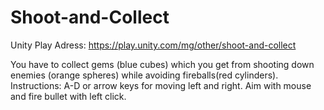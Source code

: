 # Shoot-and-Collect

Unity Play Adress: https://play.unity.com/mg/other/shoot-and-collect

You have to collect gems (blue cubes) which you get from shooting down enemies (orange spheres) while avoiding fireballs(red cylinders). Instructions: A-D or arrow keys for moving left and right. Aim with mouse and fire bullet with left click. 
